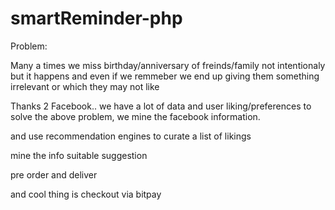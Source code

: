smartReminder-php
=================


Problem:

Many a times we miss birthday/anniversary of freinds/family not intentionaly but it happens
and even if we remmeber we end up giving them something irrelevant or which they may not like

Thanks 2 Facebook.. we have a lot of data and user liking/preferences
to solve the above problem, we mine the facebook information. 

and use recommendation engines to curate a list of likings 

mine the info
suitable suggestion

pre order and deliver

and cool thing is checkout via bitpay


